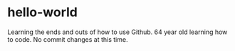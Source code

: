 # hello-world
Learning the ends and outs of how to use Github.
64 year old learning how to code.
No commit changes at this time.
